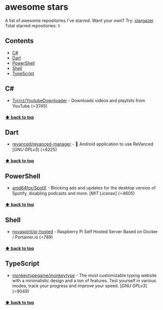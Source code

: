# awesome stars

A list of awesome repositories I've starred. Want your own? Try: [stargazer](https://github.com/rverst/stargazer)  
Total starred repositories: `5`
## Contents

  - [C#](#c)
  - [Dart](#dart)
  - [PowerShell](#powershell)
  - [Shell](#shell)
  - [TypeScript](#typescript)



## C#

  - [Tyrrrz/YoutubeDownloader](https://github.com/Tyrrrz/YoutubeDownloader) - Downloads videos and playlists from YouTube (⭐️3745) 

**[⬆ back to top](#contents)**

## Dart

  - [revanced/revanced-manager](https://github.com/revanced/revanced-manager) - 💊 Android application to use ReVanced \[*GNU GPLv3*\] (⭐️6225) 

**[⬆ back to top](#contents)**

## PowerShell

  - [amd64fox/SpotX](https://github.com/amd64fox/SpotX) - Blocking ads and updates for the desktop version of Spotify, disabling podcasts and more. \[*MIT License*\] (⭐️4605) 

**[⬆ back to top](#contents)**

## Shell

  - [novaspirit/pi-hosted](https://github.com/novaspirit/pi-hosted) - Raspberry Pi Self Hosted Server Based on Docker / Portainer.io (⭐️789) 

**[⬆ back to top](#contents)**

## TypeScript

  - [monkeytypegame/monkeytype](https://github.com/monkeytypegame/monkeytype) - The most customizable typing website with a minimalistic design and a ton of features. Test yourself in various modes, track your progress and improve your speed. \[*GNU GPLv3*\] (⭐️9049) 

**[⬆ back to top](#contents)**

